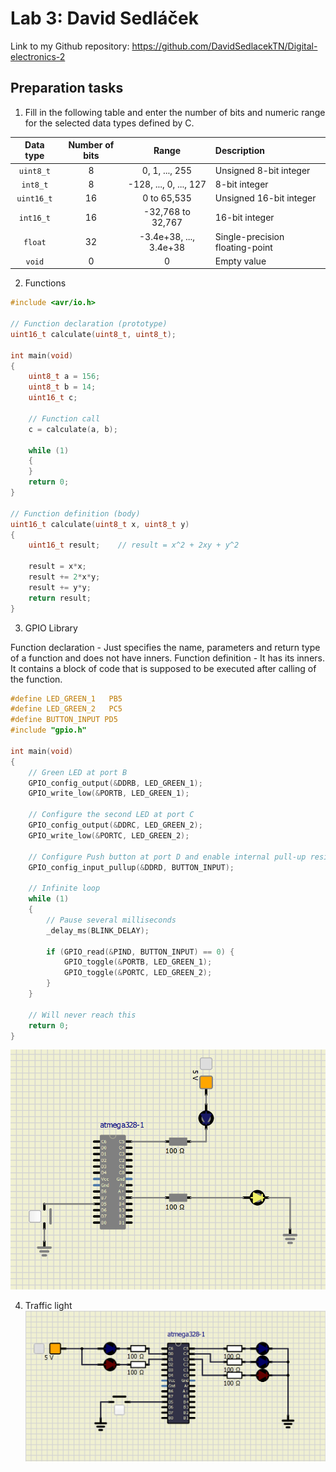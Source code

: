 # Lab 3: David Sedláček

Link to my Github repository:
https://github.com/DavidSedlacekTN/Digital-electronics-2

## Preparation tasks
1. Fill in the following table and enter the number of bits and numeric range for the selected data types defined by C.

| **Data type** | **Number of bits** | **Range** | **Description** |
| :-: | :-: | :-: | :-- | 
| `uint8_t`  | 8 | 0, 1, ..., 255 | Unsigned 8-bit integer |
| `int8_t`   | 8 | -128, ..., 0, ..., 127 | 8-bit integer |
| `uint16_t` | 16 | 0 to 65,535 | Unsigned 16-bit integer |
| `int16_t`  | 16 | -32,768 to 32,767 | 16-bit integer |
| `float`    | 32 | -3.4e+38, ..., 3.4e+38 | Single-precision floating-point |
| `void`     | 0 | 0 | Empty value |

2. Functions

```C
#include <avr/io.h>

// Function declaration (prototype)
uint16_t calculate(uint8_t, uint8_t);

int main(void)
{
    uint8_t a = 156;
    uint8_t b = 14;
    uint16_t c;

    // Function call
    c = calculate(a, b);

    while (1)
    {
    }
    return 0;
}

// Function definition (body)
uint16_t calculate(uint8_t x, uint8_t y)
{
    uint16_t result;    // result = x^2 + 2xy + y^2

    result = x*x;
    result += 2*x*y;
    result += y*y;
    return result;
}
```

3. GPIO Library

Function declaration - Just specifies the name, parameters and return type of a function and does not have inners.
Function definition - It has its inners. It contains a block of code that is supposed to be executed after calling of the function.

```C
#define LED_GREEN_1   PB5
#define LED_GREEN_2   PC5
#define BUTTON_INPUT PD5
#include "gpio.h" 

int main(void)
{
    // Green LED at port B
    GPIO_config_output(&DDRB, LED_GREEN_1);
    GPIO_write_low(&PORTB, LED_GREEN_1);

    // Configure the second LED at port C
	GPIO_config_output(&DDRC, LED_GREEN_2);
	GPIO_write_low(&PORTC, LED_GREEN_2);

    // Configure Push button at port D and enable internal pull-up resistor
	GPIO_config_input_pullup(&DDRD, BUTTON_INPUT);

    // Infinite loop
    while (1)
    {
        // Pause several milliseconds
        _delay_ms(BLINK_DELAY);

		if (GPIO_read(&PIND, BUTTON_INPUT) == 0) {
			GPIO_toggle(&PORTB, LED_GREEN_1);
			GPIO_toggle(&PORTC, LED_GREEN_2);
		}
    }

    // Will never reach this
    return 0;
}
```
![Image of the circuit](Images/Circuit_1.PNG)

4. Traffic light
![Image of the traffic circuit](Images/Circuit_2.PNG)